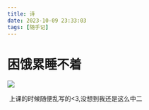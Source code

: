 ```yaml
---
title: 诗
date: 2023-10-09 23:33:03
tags: [随手记]
---
```


# 困饿累睡不着

![](/images/myPoems_1.jpg)

​	上课的时候随便乱写的<3,没想到我还是这么中二
